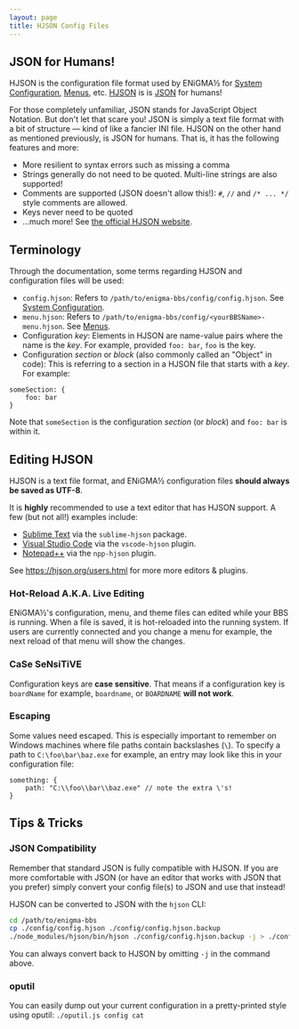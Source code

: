 ```yaml
---
layout: page
title: HJSON Config Files
---
```

## JSON for Humans!
HJSON is the configuration file format used by ENiGMA½ for [System Configuration](config-hjson.md), [Menus](menu-hjson.md), etc. [HJSON](https://hjson.org/) is is [JSON](https://json.org/) for humans!

For those completely unfamiliar, JSON stands for JavaScript Object Notation. But don't let that scare you! JSON is simply a text file format with a bit of structure ― kind of like a fancier INI file. HJSON on the other hand as mentioned previously, is JSON for humans. That is, it has the following features and more:

* More resilient to syntax errors such as missing a comma
* Strings generally do not need to be quoted. Multi-line strings are also supported!
* Comments are supported (JSON doesn't allow this!): `#`, `//` and `/* ... */` style comments are allowed.
* Keys never need to be quoted
* ...much more! See [the official HJSON website](https://hjson.org/).

## Terminology
Through the documentation, some terms regarding HJSON and configuration files will be used:

* `config.hjson`: Refers to `/path/to/enigma-bbs/config/config.hjson`. See [System Configuration](config-hjson.md).
* `menu.hjson`: Refers to `/path/to/enigma-bbs/config/<yourBBSName>-menu.hjson`. See [Menus](menu-hjson.md).
* Configuration *key*: Elements in HJSON are name-value pairs where the name is the *key*. For example, provided `foo: bar`, `foo` is the key.
* Configuration *section* or *block* (also commonly called an "Object" in code): This is referring to a section in a HJSON file that starts with a *key*. For example:
```hjson
someSection: {
    foo: bar
}
```
Note that `someSection` is the configuration *section* (or *block*) and `foo: bar` is within it.

## Editing HJSON
HJSON is a text file format, and ENiGMA½ configuration files **should always be saved as UTF-8**.

It is **highly** recommended to use a text editor that has HJSON support. A few (but not all!) examples include:
* [Sublime Text](https://www.sublimetext.com/) via the `sublime-hjson` package.
* [Visual Studio Code](https://code.visualstudio.com/) via the `vscode-hjson` plugin.
* [Notepad++](https://notepad-plus-plus.org) via the `npp-hjson` plugin.

See https://hjson.org/users.html for more more editors & plugins.

### Hot-Reload A.K.A. Live Editing
ENiGMA½'s configuration, menu, and theme files can edited while your BBS is running. When a file is saved, it is hot-reloaded into the running system. If users are currently connected and you change a menu for example, the next reload of that menu will show the changes.

### CaSe SeNsiTiVE
Configuration keys are **case sensitive**. That means if a configuration key is `boardName` for example, `boardname`, or `BOARDNAME` **will not work**.

### Escaping
Some values need escaped. This is especially important to remember on Windows machines where file paths contain backslashes (`\`). To specify a path to `C:\foo\bar\baz.exe` for example, an entry may look like this in your configuration file:
```hjson
something: {
    path: "C:\\foo\\bar\\baz.exe" // note the extra \'s!
}
```

## Tips & Tricks
### JSON Compatibility
Remember that standard JSON is fully compatible with HJSON. If you are more comfortable with JSON (or have an editor that works with JSON that you prefer) simply convert your config file(s) to JSON and use that instead!

HJSON can be converted to JSON with the `hjson` CLI:
```bash
cd /path/to/enigma-bbs
cp ./config/config.hjson ./config/config.hjson.backup
./node_modules/hjson/bin/hjson ./config/config.hjson.backup -j > ./config/config.hjson
```

You can always convert back to HJSON by omitting `-j` in the command above.

### oputil
You can easily dump out your current configuration in a pretty-printed style using oputil: ```./oputil.js config cat```
